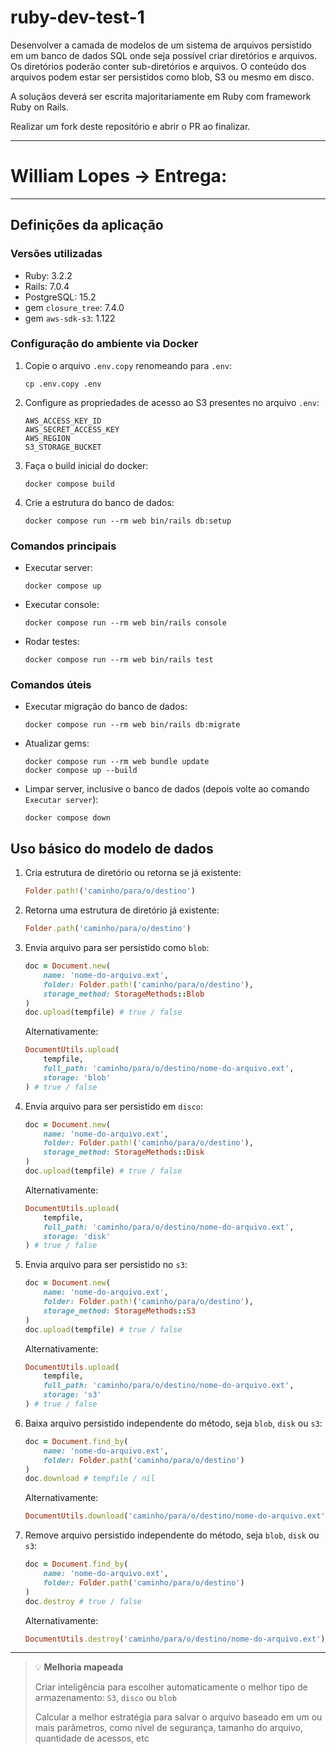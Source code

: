 # ruby-dev-test-1

Desenvolver a camada de modelos de um sistema de arquivos persistido em um banco de dados SQL onde seja possível criar diretórios e arquivos. Os diretórios poderão conter sub-diretórios e arquivos. O conteúdo dos arquivos podem estar ser persistidos como blob, S3 ou mesmo em disco.

A soluçãos deverá ser escrita majoritariamente em Ruby com framework Ruby on Rails.

Realizar um fork deste repositório e abrir o PR ao finalizar.

---

# William Lopes -> Entrega:

---

## Definições da aplicação
### Versões utilizadas
* Ruby: 3.2.2
* Rails: 7.0.4
* PostgreSQL: 15.2
* gem `closure_tree`: 7.4.0
* gem `aws-sdk-s3`: 1.122

### Configuração do ambiente via Docker
1. Copie o arquivo `.env.copy` renomeando para `.env`:
    ```
    cp .env.copy .env
    ```
1. Configure as propriedades de acesso ao S3 presentes no arquivo `.env`:
    ```
    AWS_ACCESS_KEY_ID
    AWS_SECRET_ACCESS_KEY
    AWS_REGION
    S3_STORAGE_BUCKET
    ```
1. Faça o build inicial do docker:
   ```
   docker compose build
   ```
1. Crie a estrutura do banco de dados:
    ```
    docker compose run --rm web bin/rails db:setup
    ```

### Comandos principais
* Executar server:
    ```
    docker compose up
    ```
* Executar console:
    ```
    docker compose run --rm web bin/rails console
    ```
* Rodar testes:
    ```
    docker compose run --rm web bin/rails test
    ```

### Comandos úteis
* Executar migração do banco de dados:
    ```
    docker compose run --rm web bin/rails db:migrate
    ```
* Atualizar gems:
    ```
    docker compose run --rm web bundle update
    docker compose up --build
    ```
* Limpar server, inclusive o banco de dados (depois volte ao comando `Executar server`):
    ```
    docker compose down
    ```

## Uso básico do modelo de dados
1. Cria estrutura de diretório ou retorna se já existente:
    ```ruby
    Folder.path!('caminho/para/o/destino')
    ```
1. Retorna uma estrutura de diretório já existente:
    ```ruby
    Folder.path('caminho/para/o/destino')
    ```
1. Envia arquivo para ser persistido como `blob`:
    ```ruby
    doc = Document.new(
        name: 'nome-do-arquivo.ext',
        folder: Folder.path!('caminho/para/o/destino'),
        storage_method: StorageMethods::Blob
    )
    doc.upload(tempfile) # true / false
    ```
    Alternativamente:
    ```ruby
    DocumentUtils.upload(
        tempfile,
        full_path: 'caminho/para/o/destino/nome-do-arquivo.ext',
        storage: 'blob'
    ) # true / false
    ```
1. Envia arquivo para ser persistido em `disco`:
    ```ruby
    doc = Document.new(
        name: 'nome-do-arquivo.ext',
        folder: Folder.path!('caminho/para/o/destino'),
        storage_method: StorageMethods::Disk
    )
    doc.upload(tempfile) # true / false
    ```
    Alternativamente:
    ```ruby
    DocumentUtils.upload(
        tempfile,
        full_path: 'caminho/para/o/destino/nome-do-arquivo.ext',
        storage: 'disk'
    ) # true / false
    ```
1. Envia arquivo para ser persistido no `s3`:
    ```ruby
    doc = Document.new(
        name: 'nome-do-arquivo.ext',
        folder: Folder.path!('caminho/para/o/destino'),
        storage_method: StorageMethods::S3
    )
    doc.upload(tempfile) # true / false
    ```
    Alternativamente:
    ```ruby
    DocumentUtils.upload(
        tempfile,
        full_path: 'caminho/para/o/destino/nome-do-arquivo.ext',
        storage: 's3'
    ) # true / false
    ```
1. Baixa arquivo persistido independente do método, seja `blob`, `disk` ou `s3`:
    ```ruby
    doc = Document.find_by(
        name: 'nome-do-arquivo.ext',
        folder: Folder.path('caminho/para/o/destino')
    )
    doc.download # tempfile / nil
    ```
    Alternativamente:
    ```ruby
    DocumentUtils.download('caminho/para/o/destino/nome-do-arquivo.ext') # tempfile / nil
    ```
1. Remove arquivo persistido independente do método, seja `blob`, `disk` ou `s3`:
    ```ruby
    doc = Document.find_by(
        name: 'nome-do-arquivo.ext',
        folder: Folder.path('caminho/para/o/destino')
    )
    doc.destroy # true / false
    ```
    Alternativamente:
    ```ruby
    DocumentUtils.destroy('caminho/para/o/destino/nome-do-arquivo.ext') # true / false / nil (if !exists?)
    ```
---
> 💡 **Melhoria mapeada**
>
> Criar inteligência para escolher automaticamente o melhor tipo de armazenamento: `S3`, `disco` ou `blob`
>
> Calcular a melhor estratégia para salvar o arquivo baseado em um ou mais parâmetros, como nível de segurança, tamanho do arquivo, quantidade de acessos, etc